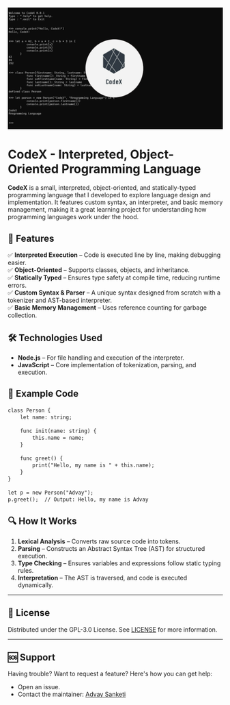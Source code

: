 ![CodeX](codex1.png)

# CodeX - Interpreted, Object-Oriented Programming Language

**CodeX** is a small, interpreted, object-oriented, and statically-typed programming language that I developed to explore language design and implementation. It features custom syntax, an interpreter, and basic memory management, making it a great learning project for understanding how programming languages work under the hood.

## 🚀 Features

✅ **Interpreted Execution** – Code is executed line by line, making debugging easier.  
✅ **Object-Oriented** – Supports classes, objects, and inheritance.  
✅ **Statically Typed** – Ensures type safety at compile time, reducing runtime errors.  
✅ **Custom Syntax & Parser** – A unique syntax designed from scratch with a tokenizer and AST-based interpreter.  
✅ **Basic Memory Management** – Uses reference counting for garbage collection.

## 🛠 Technologies Used

- **Node.js** – For file handling and execution of the interpreter.
- **JavaScript** – Core implementation of tokenization, parsing, and execution.

## 📌 Example Code

```codex
class Person {
    let name: string;

    func init(name: string) {
        this.name = name;
    }

    func greet() {
        print("Hello, my name is " + this.name);
    }
}

let p = new Person("Advay");
p.greet();  // Output: Hello, my name is Advay
```

## 🔍 How It Works

1. **Lexical Analysis** – Converts raw source code into tokens.
2. **Parsing** – Constructs an Abstract Syntax Tree (AST) for structured execution.
3. **Type Checking** – Ensures variables and expressions follow static typing rules.
4. **Interpretation** – The AST is traversed, and code is executed dynamically.

---

## 📝 License

Distributed under the GPL-3.0 License. See [LICENSE](LICENSE) for more information.

---

## 🆘 Support

Having trouble? Want to request a feature? Here's how you can get help:

- Open an issue.
- Contact the maintainer: [Advay Sanketi](https://advay-sanketi-portfolio.vercel.app/)
